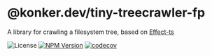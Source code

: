 # @konker.dev/tiny-treecrawler-fp

A library for crawling a filesystem tree, based on [Effect-ts](https://effect.website/)

![License](https://img.shields.io/github/license/konker/konker.dev)
[![NPM Version](https://img.shields.io/npm/v/%40konker.dev%2Ftiny-treecrawler-fp)](https://www.npmjs.com/package/@konker.dev/tiny-treecrawler-fp)
[![codecov](https://codecov.io/gh/konker/konker.dev/graph/badge.svg?token=G0CMXHW679&flag=@konker.dev/tiny-treecrawler-fp)](https://codecov.io/gh/konker/konker.dev?flags[0]=@konker.dev/tiny-treecrawler-fp)
